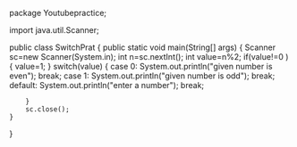 package Youtubepractice;

import java.util.Scanner;

public class SwitchPrat {
	public static void main(String[] args)
	{
		Scanner sc=new Scanner(System.in);
		int n=sc.nextInt();
		int value=n%2;
		if(value!=0 ) {
			value=1;
		}
		switch(value)
		{
		case 0:
			System.out.println("given number is even");
			break;
		case 1:
			System.out.println("given number is odd");
			break;
		default:
			System.out.println("enter a number");
			break;

		}
		sc.close();
	}

}
